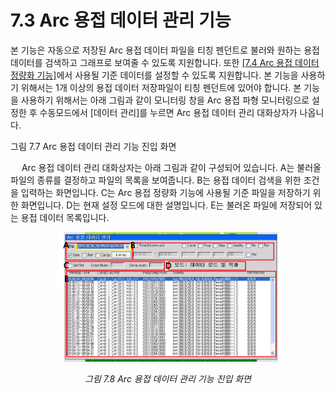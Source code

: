﻿# 7.3 Arc 용접 데이터 관리 기능

본 기능은 자동으로 저장된 Arc 용접 데이터 파일을 티칭 펜던트로 불러와 원하는 용접 데이터를 검색하고 그래프로 보여줄 수 있도록 지원합니다. 또한 [[7.4 Arc 용접 데이터 정량화 기능]](../4_Result_quantification/README.md)에서 사용될 기준 데이터를 설정할 수 있도록 지원합니다. 본 기능을 사용하기 위해서는 1개 이상의 용접 데이터 저장파일이 티칭 펜던트에 있어야 합니다.
본 기능을 사용하기 위해서는 아래 그림과 같이 모니터링 창을 Arc 용접 파형 모니터링으로 설정한 후 수동모드에서 [데이터 관리]를 누르면 Arc 용접 데이터 관리 대화상자가 나옵니다.

 

그림 7.7 Arc 용접 데이터 관리 기능 진입 화면



 
Arc 용접 데이터 관리 대화상자는 아래 그림과 같이 구성되어 있습니다. A는 불러올 파일의 종류를 결정하고 파일의 목록을 보여줍니다. B는 용접 데이터 검색을 위한 조건을 입력하는 화면입니다. C는 Arc 용접 정량화 기능에 사용될 기준 파일을 저장하기 위한 화면입니다. D는 현재 설정 모드에 대한 설명입니다. E는 불러온 파일에 저장되어 있는 용접 데이터 목록입니다.


<p align="center">
 <img src="../../_assets/7_8.png" width="70%"></img>
 <em><p align="center">그림 7.8 Arc 용접 데이터 관리 기능 진입 화면</p></em>
</p>



